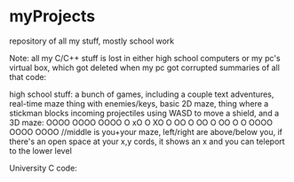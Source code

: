 # myProjects
repository of all my stuff, mostly school work

Note: all my C/C++ stuff is lost in either high school computers or my pc's virtual box, which got deleted when my pc got corrupted
summaries of all that code:

high school stuff:
a bunch of games, including a couple text adventures, real-time maze thing with enemies/keys, basic 2D maze, thing where a stickman blocks incoming projectiles using WASD to move a shield, and a 3D maze:
OOOO  OOOO  OOOO
O xO  O XO  O OO
O OO  O OO  O  O
OOOO  OOOO  OOOO
//middle is you+your maze, left/right are above/below you, if there's an open space at your x,y cords, it shows an x and you can teleport to the lower level

University C code:
